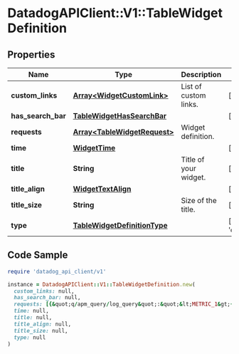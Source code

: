 # DatadogAPIClient::V1::TableWidgetDefinition

## Properties

| Name | Type | Description | Notes |
| ---- | ---- | ----------- | ----- |
| **custom_links** | [**Array&lt;WidgetCustomLink&gt;**](WidgetCustomLink.md) | List of custom links. | [optional] |
| **has_search_bar** | [**TableWidgetHasSearchBar**](TableWidgetHasSearchBar.md) |  | [optional] |
| **requests** | [**Array&lt;TableWidgetRequest&gt;**](TableWidgetRequest.md) | Widget definition. |  |
| **time** | [**WidgetTime**](WidgetTime.md) |  | [optional] |
| **title** | **String** | Title of your widget. | [optional] |
| **title_align** | [**WidgetTextAlign**](WidgetTextAlign.md) |  | [optional] |
| **title_size** | **String** | Size of the title. | [optional] |
| **type** | [**TableWidgetDefinitionType**](TableWidgetDefinitionType.md) |  | [default to &#39;query_table&#39;] |

## Code Sample

```ruby
require 'datadog_api_client/v1'

instance = DatadogAPIClient::V1::TableWidgetDefinition.new(
  custom_links: null,
  has_search_bar: null,
  requests: [{&quot;q/apm_query/log_query&quot;:&quot;&lt;METRIC_1&gt;{&lt;SCOPE_1&gt;}&quot;}],
  time: null,
  title: null,
  title_align: null,
  title_size: null,
  type: null
)
```

